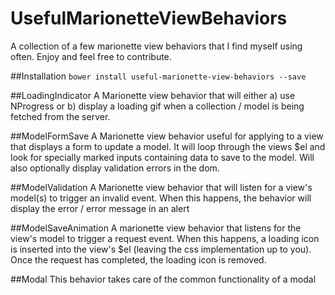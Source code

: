 # UsefulMarionetteViewBehaviors
A collection of a few marionette view behaviors that I find myself using often. Enjoy and feel free to contribute.

##Installation
`bower install useful-marionette-view-behaviors --save`

##LoadingIndicator
A Marionette view behavior that will either a) use NProgress or b) display a loading gif when a collection / model is being fetched from the server.

##ModelFormSave
A Marionette view behavior useful for applying to a view that displays a form to update a model. It will loop through the views $el and look for specially marked inputs containing data to save to the model. Will also optionally display validation errors in the dom.

##ModelValidation
A Marionette view behavior that will listen for a view's model(s) to trigger an invalid event. When this happens, the behavior will display the error / error message in an alert

##ModelSaveAnimation
A marionette view behavior that listens for the view's model to trigger a request event. When this happens, a loading icon
is inserted into the view's $el (leaving the css implementation up to you). Once the request has completed, the loading icon is removed.

##Modal
This behavior takes care of the common functionality of a modal
